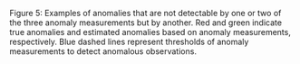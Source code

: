 Figure 5: Examples of anomalies that are not detectable by one or two of the three anomaly measurements but by another. Red and green indicate true anomalies and estimated anomalies based on anomaly measurements, respectively. Blue dashed lines represent thresholds of anomaly measurements to detect anomalous observations.